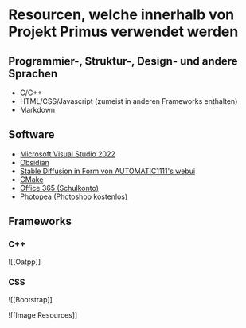 # Resourcen, welche innerhalb von Projekt Primus verwendet werden

## Programmier-, Struktur-, Design- und andere Sprachen
- C/C++
- HTML/CSS/Javascript (zumeist in anderen Frameworks enthalten)
- Markdown

## Software
- [Microsoft Visual Studio 2022](https://visualstudio.microsoft.com/de/downloads/)
- [Obsidian](https://obsidian.md/)
- [Stable Diffusion in Form von AUTOMATIC1111's webui](https://github.com/AUTOMATIC1111/stable-diffusion-webui)
- [CMake](https://cmake.org/)
- [Office 365 (Schulkonto)](https://www.office.com/)
- [Photopea (Photoshop kostenlos)](https://www.photopea.com/)


## Frameworks
### C++
![[Oatpp]]
### CSS
![[Bootstrap]]


![[Image Resources]]
